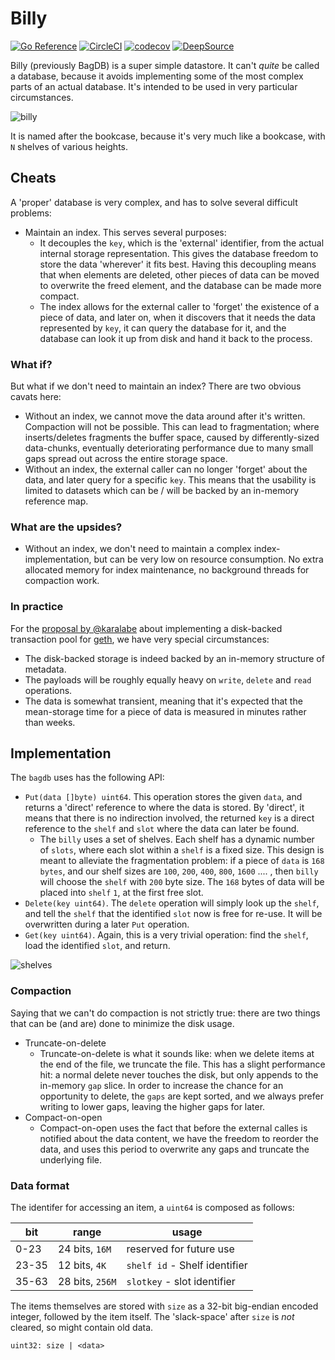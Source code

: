 # Billy

[![Go Reference](https://pkg.go.dev/badge/github.com/holiman/billy.svg)](https://pkg.go.dev/github.com/holiman/billy)
[![CircleCI](https://dl.circleci.com/status-badge/img/gh/holiman/billy/tree/main.svg?style=svg)](https://dl.circleci.com/status-badge/redirect/gh/holiman/billy/tree/main)
[![codecov](https://codecov.io/gh/holiman/billy/branch/main/graph/badge.svg?token=89O562HG9H)](https://codecov.io/gh/holiman/billy)
[![DeepSource](https://deepsource.io/gh/holiman/billy.svg/?label=active+issues&show_trend=true&token=C94_rdS2TGS6WZcS66tnkSXE)](https://deepsource.io/gh/holiman/billy/?ref=repository-badge)

Billy (previously BagDB) is a super simple datastore. It can't _quite_ be called a database, because it avoids implementing some of the most complex parts of an actual database. 
It's intended to be used in very particular circumstances. 

![billy](./billy.jpg)

It is named after the bookcase, because it's very much like a bookcase, with `N` shelves of various heights.

## Cheats

A 'proper' database is very complex, and has to solve several difficult problems: 

- Maintain an index. This serves several purposes: 
  - It decouples the `key`, which is the 'external' identifier, from the actual internal 
  storage representation. This gives the database freedom to store the data 'wherever' it fits best. 
  Having this decoupling means that when elements are deleted, other pieces of data can be moved to overwrite
  the freed element, and the database can be made more compact. 
  - The index allows for the external caller to 'forget' the existence of a piece of data, and later on, when 
  it discovers that it needs the data represented by `key`, it can query the database for it, and the database
  can look it up from disk and hand it back to the process. 
  
### What if? 

But what if we don't need to maintain an index? There are two obvious cavats here: 

- Without an index, we cannot move the data around after it's written. Compaction will not be possible. This can lead to 
fragmentation; where inserts/deletes fragments the buffer space, caused by differently-sized data-chunks, eventually deteriorating 
performance due to many small gaps spread out across the entire storage space. 
- Without an index, the external caller can no longer 'forget' about the data, and later
  query for a specific `key`. This means that the usability is limited to datasets which 
  can be / will be backed by an in-memory reference map. 
  
### What are the upsides? 

- Without an index, we don't need to maintain a complex index-implementation, but can be very low on resource consumption. No 
 extra allocated memory for index maintenance, no background threads for compaction work. 

### In practice

For the [proposal by @karalabe](https://gist.github.com/karalabe/821a1cd0270984a4198e904d34623b6c) about implementing a disk-backed transaction pool for [geth](https://github.com/ethereum/go-ethereum), 
we have very special circumstances: 

- The disk-backed storage is indeed backed by an in-memory structure of metadata. 
- The payloads will be roughly equally heavy on `write`, `delete` and `read` operations.
- The data is somewhat transient, meaning that it's expected that the mean-storage time for a piece of data
 is measured in minutes rather than weeks. 
 
 ## Implementation
 
 The `bagdb` uses has the following API:
 
 - `Put(data []byte) uint64`. This operation stores the given `data`, and returns a 'direct' reference to where the data is stored. By 'direct', it means that there is no 
 indirection involved, the returned `key` is a direct reference to the `shelf` and `slot` where the data can later be found. 
   - The `billy` uses a set of shelves. Each shelf has a dynamic number of `slots`, where each slot within a `shelf` is a fixed size. This design is meant to alleviate the 
   fragmentation problem: if a piece of `data` is `168 bytes`, and our shelf sizes are `100`, `200`, `400`, `800`, `1600` .... , then `billy` will choose the `shelf` 
   with `200` byte size. The `168` bytes of data will be placed into `shelf` `1`, at the first free slot. 
 - `Delete(key uint64)`. The `delete` operation will simply look up the `shelf`, and tell the `shelf` that the identified `slot` now is free for re-use. It will be overwritten
  during a later `Put`  operation. 
 - `Get(key uint64)`. Again, this is a very trivial operation: find the `shelf`, load the identified `slot`, and return. 
 
![shelves](./shelves.jpg)

### Compaction

Saying that we can't do compaction is not strictly true: there are two things that can be (and are) done to minimize the disk usage. 

- Truncate-on-delete
  - Truncate-on-delete is what it sounds like: when we delete items at the end of the file, we truncate the file. This has a slight performance hit: a normal delete 
   never touches the disk, but only appends to the in-memory `gap` slice. In order to increase the chance for an opportunity to delete, the `gaps` are kept sorted, and 
   we always prefer writing to lower gaps, leaving the higher gaps for later. 
- Compact-on-open
  - Compact-on-open uses the fact that before the external calles is notified about the data content, we have the freedom to reorder the data, and uses this 
  period to overwrite any gaps and truncate the underlying file. 


### Data format

The identifer for accessing an item, a `uint64` is composed as follows: 

| bit   | range           | usage                         | 
|-------|-----------------|-------------------------------|
| 0-23  | 24 bits, `16M`  | reserved for future use       |
| 23-35 | 12 bits, `4K`   | `shelf id` - Shelf identifier |  
| 35-63 | 28 bits, `256M` | `slotkey` - slot identifier   |  

The items themselves are stored with `size` as a 32-bit big-endian encoded integer,
followed by the item itself. The 'slack-space' after `size` is _not_ cleared, so
might contain old data.

```
uint32: size | <data>
```
